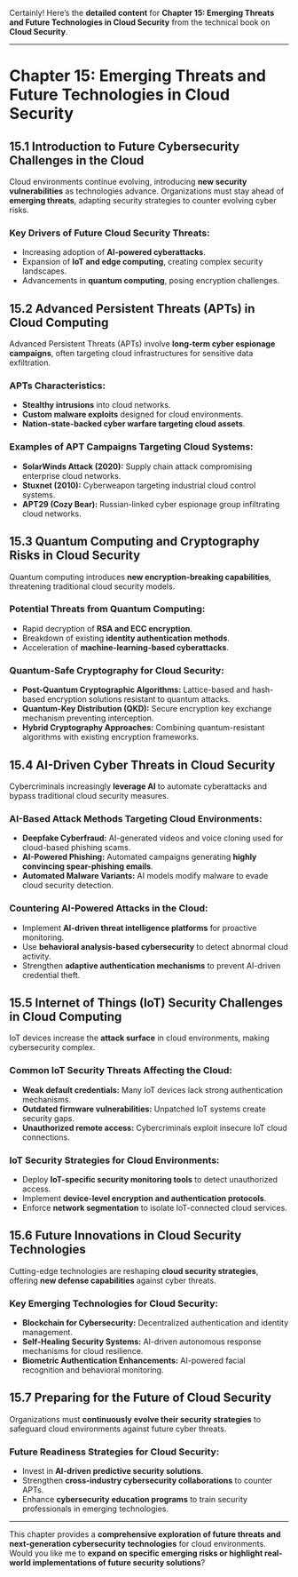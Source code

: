 Certainly! Here’s the **detailed content** for **Chapter 15: Emerging Threats and Future Technologies in Cloud Security** from the technical book on **Cloud Security**.

---

# **Chapter 15: Emerging Threats and Future Technologies in Cloud Security**  

## **15.1 Introduction to Future Cybersecurity Challenges in the Cloud**  
Cloud environments continue evolving, introducing **new security vulnerabilities** as technologies advance. Organizations must stay ahead of **emerging threats**, adapting security strategies to counter evolving cyber risks.  

### **Key Drivers of Future Cloud Security Threats:**  
- Increasing adoption of **AI-powered cyberattacks**.  
- Expansion of **IoT and edge computing**, creating complex security landscapes.  
- Advancements in **quantum computing**, posing encryption challenges.  

## **15.2 Advanced Persistent Threats (APTs) in Cloud Computing**  
Advanced Persistent Threats (APTs) involve **long-term cyber espionage campaigns**, often targeting cloud infrastructures for sensitive data exfiltration.  

### **APTs Characteristics:**  
- **Stealthy intrusions** into cloud networks.  
- **Custom malware exploits** designed for cloud environments.  
- **Nation-state-backed cyber warfare targeting cloud assets**.  

### **Examples of APT Campaigns Targeting Cloud Systems:**  
- **SolarWinds Attack (2020):** Supply chain attack compromising enterprise cloud networks.  
- **Stuxnet (2010):** Cyberweapon targeting industrial cloud control systems.  
- **APT29 (Cozy Bear):** Russian-linked cyber espionage group infiltrating cloud networks.  

## **15.3 Quantum Computing and Cryptography Risks in Cloud Security**  
Quantum computing introduces **new encryption-breaking capabilities**, threatening traditional cloud security models.  

### **Potential Threats from Quantum Computing:**  
- Rapid decryption of **RSA and ECC encryption**.  
- Breakdown of existing **identity authentication methods**.  
- Acceleration of **machine-learning-based cyberattacks**.  

### **Quantum-Safe Cryptography for Cloud Security:**  
- **Post-Quantum Cryptographic Algorithms:** Lattice-based and hash-based encryption solutions resistant to quantum attacks.  
- **Quantum-Key Distribution (QKD):** Secure encryption key exchange mechanism preventing interception.  
- **Hybrid Cryptography Approaches:** Combining quantum-resistant algorithms with existing encryption frameworks.  

## **15.4 AI-Driven Cyber Threats in Cloud Security**  
Cybercriminals increasingly **leverage AI** to automate cyberattacks and bypass traditional cloud security measures.  

### **AI-Based Attack Methods Targeting Cloud Environments:**  
- **Deepfake Cyberfraud:** AI-generated videos and voice cloning used for cloud-based phishing scams.  
- **AI-Powered Phishing:** Automated campaigns generating **highly convincing spear-phishing emails**.  
- **Automated Malware Variants:** AI models modify malware to evade cloud security detection.  

### **Countering AI-Powered Attacks in the Cloud:**  
- Implement **AI-driven threat intelligence platforms** for proactive monitoring.  
- Use **behavioral analysis-based cybersecurity** to detect abnormal cloud activity.  
- Strengthen **adaptive authentication mechanisms** to prevent AI-driven credential theft.  

## **15.5 Internet of Things (IoT) Security Challenges in Cloud Computing**  
IoT devices increase the **attack surface** in cloud environments, making cybersecurity complex.  

### **Common IoT Security Threats Affecting the Cloud:**  
- **Weak default credentials:** Many IoT devices lack strong authentication mechanisms.  
- **Outdated firmware vulnerabilities:** Unpatched IoT systems create security gaps.  
- **Unauthorized remote access:** Cybercriminals exploit insecure IoT cloud connections.  

### **IoT Security Strategies for Cloud Environments:**  
- Deploy **IoT-specific security monitoring tools** to detect unauthorized access.  
- Implement **device-level encryption and authentication protocols**.  
- Enforce **network segmentation** to isolate IoT-connected cloud services.  

## **15.6 Future Innovations in Cloud Security Technologies**  
Cutting-edge technologies are reshaping **cloud security strategies**, offering **new defense capabilities** against cyber threats.  

### **Key Emerging Technologies for Cloud Security:**  
- **Blockchain for Cybersecurity:** Decentralized authentication and identity management.  
- **Self-Healing Security Systems:** AI-driven autonomous response mechanisms for cloud resilience.  
- **Biometric Authentication Enhancements:** AI-powered facial recognition and behavioral monitoring.  

## **15.7 Preparing for the Future of Cloud Security**  
Organizations must **continuously evolve their security strategies** to safeguard cloud environments against future cyber threats.  

### **Future Readiness Strategies for Cloud Security:**  
- Invest in **AI-driven predictive security solutions**.  
- Strengthen **cross-industry cybersecurity collaborations** to counter APTs.  
- Enhance **cybersecurity education programs** to train security professionals in emerging technologies.  

---

This chapter provides a **comprehensive exploration of future threats and next-generation cybersecurity technologies** for cloud environments. Would you like me to **expand on specific emerging risks or highlight real-world implementations of future security solutions**?
